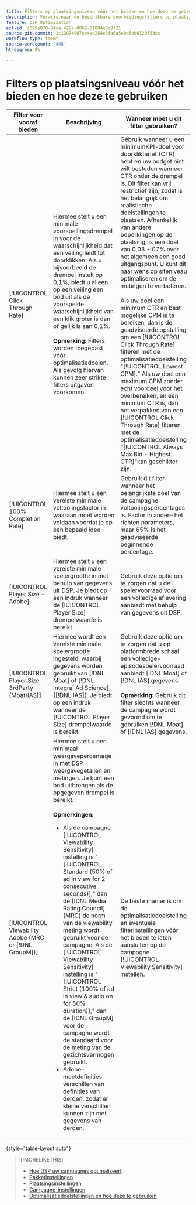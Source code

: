 ```yaml
---
title: Filters op plaatsingsniveau vóór het bieden en hoe deze te gebruiken
description: Verwijs naar de beschikbare voorbiedingsfilters op plaatsingsniveau en zie hoe u deze kunt gebruiken.
feature: DSP Optimization
exl-id: c699e970-84ca-429b-8062-81804e6c9f21
source-git-commit: 1c13874967ec4ad264e5fa6a5e0dfeb6120f53cc
workflow-type: tm+mt
source-wordcount: '448'
ht-degree: 0%

---
```


# Filters op plaatsingsniveau vóór het bieden en hoe deze te gebruiken

| Filter voor vooraf bieden | Beschrijving | Wanneer moet u dit filter gebruiken? |
| ---------------| ----------- | ---------------------- |
| [!UICONTROL Click Through Rate] | Hiermee stelt u een minimale voorspellingsdrempel in voor de waarschijnlijkheid dat een veiling leidt tot doorklikken. Als u bijvoorbeeld de drempel instelt op 0,1%, biedt u alleen op een veiling een bod uit als de voorspelde waarschijnlijkheid van een klik groter is dan of gelijk is aan 0,1%.<br><br><b>Opmerking:</b> Filters worden toegepast vóór optimalisatiedoelen. Als gevolg hiervan kunnen zeer strikte filters uitgaven voorkomen. | Gebruik wanneer u een minimumKPI-doel voor doorkliktarief (CTR) hebt en uw budget niet wilt besteden wanneer CTR onder de drempel is. Dit filter kan vrij restrictief zijn, zodat is het belangrijk om realistische doelstellingen te plaatsen. Afhankelijk van andere beperkingen op de plaatsing, is een doel van 0,03 - 07% over het algemeen een goed uitgangspunt. U kunt dit naar wens op siteniveau optimaliseren om de metingen te verbeteren.<br><br>Als uw doel een minimum CTR en best mogelijke CPM is te bereiken, dan is de geadviseerde opstelling om een [!UICONTROL Click Through Rate] filteren met de optimalisatiedoelstelling &quot;[!UICONTROL Lowest CPM].&quot; Als uw doel een maximum CPM zonder echt voordeel voor het overbereiken, en een minimum CTR is, dan het verpakken van een [!UICONTROL Click Through Rate] filteren met de optimalisatiedoelstelling &quot;[!UICONTROL Always Max Bid + Highest CTR]&quot;kan geschikter zijn. |
| [!UICONTROL 100% Completion Rate] | Hiermee stelt u een vereiste minimale voltooiingsfactor in waaraan moet worden voldaan voordat je op een bepaald idee biedt. | Gebruik dit filter wanneer het belangrijkste doel van de campagne voltooiingspercentages is. Factor in andere het richten parameters, maar 65% is het geadviseerde beginnende percentage. |
| [!UICONTROL Player Size - Adobe] | Hiermee stelt u een vereiste minimale spelergrootte in met behulp van gegevens uit DSP. Je biedt op een indruk wanneer de [!UICONTROL Player Size] drempelwaarde is bereikt. | Gebruik deze optie om te zorgen dat u de spelervoorraad voor een volledige aflevering aanbiedt met behulp van gegevens uit DSP. |
| [!UICONTROL Player Size 3rdParty (Moat/IAS)] | Hiermee wordt een vereiste minimale spelergrootte ingesteld, waarbij gegevens worden gebruikt van [!DNL Moat] of [!DNL Integral Ad Science] ([!DNL IAS]). Je biedt op een indruk wanneer de [!UICONTROL Player Size] drempelwaarde is bereikt. | Gebruik deze optie om te zorgen dat u op platformbrede schaal een volledige-episodespelervoorraad aanbiedt [!DNL Moat] of [!DNL IAS] gegevens.<br><br><b>Opmerking:</b> Gebruik dit filter slechts wanneer de campagne wordt gevormd om te gebruiken [!DNL Moat] of [!DNL IAS] gegevens. |
| [!UICONTROL Viewability Adobe (MRC or [!DNL GroupM])] | Hiermee stelt u een minimaal weergavepercentage in met DSP weergavegetallen en metingen. Je kunt een bod uitbrengen als de opgegeven drempel is bereikt.<br><br><b>Opmerkingen:</b><ul><li>Als de campagne [!UICONTROL Viewability Sensitivity] instelling is &quot;[!UICONTROL Standard (50% of ad in view for 2 consecutive seconds)],&quot; dan de [!DNL Media Rating Council] (MRC) de norm van de viewability meting wordt gebruikt voor de campagne. Als de [!UICONTROL Viewability Sensitivity] instelling is &quot;[!UICONTROL Strict (100% of ad in view & audio on for 50% duration)],&quot; dan de [!DNL GroupM] voor de campagne wordt de standaard voor de meting van de gezichtsvermogen gebruikt.</li><li>Adobe-meetdefinities verschillen van definities van derden, zodat er kleine verschillen kunnen zijn met gegevens van derden.</li></ul> | De beste manier is om de optimalisatiedoelstelling en eventuele filterinstellingen vóór het bieden te laten aansluiten op de campagne [!UICONTROL Viewability Sensitivity] instellen. |

{style=&quot;table-layout:auto&quot;}

>[!MORELIKETHIS]
>
>* [Hoe DSP uw campagnes optimaliseert](optimization-how-dsp-optimizes-campaigns.md)
>* [Pakketinstellingen](/help/dsp/campaign-management/packages/package-settings.md)
>* [Plaatsingsinstellingen](/help/dsp/campaign-management/placements/placement-settings.md)
>* [Campagne-instellingen](/help/dsp/campaign-management/campaigns/campaign-settings.md)
>* [Optimalisatiedoelstellingen en hoe deze te gebruiken](optimization-goals.md)

